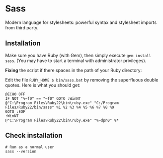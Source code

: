 # Sass

Modern language for stylesheets: powerful syntax and stylesheet imports from third party.

## Installation

Make sure you have Ruby (with Gem), then simply execute `gem install sass`. (You may have to start a terminal with administrator privileges).

__Fixing__ the script if there spaces in the path of your Ruby directory:

Edit the file `RUBY_HOME $ bin/sass.bat` by removing the superfluous double quotes. Here is what you should get:

```batch
@ECHO OFF
IF NOT "%~f0" == "~f0" GOTO :WinNT
@"C:\Program Files\Ruby22\bin\ruby.exe" "C:/Program Files/Ruby22/bin/sass" %1 %2 %3 %4 %5 %6 %7 %8 %9
GOTO :EOF
:WinNT
@"C:\Program Files\Ruby22\bin\ruby.exe" "%~dpn0" %*
```

## Check installation

```shell
# Run as a normal user
sass --version
```
